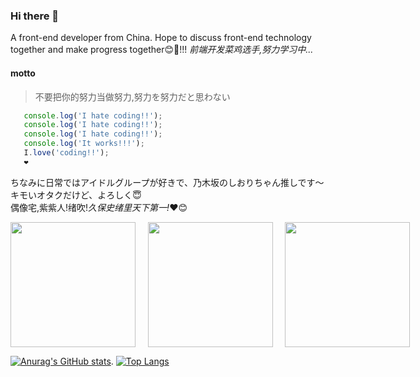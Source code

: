 ### Hi there 👋

<!--
**Panyue-genkiyo/Panyue-genkiyo** is a ✨ _special_ ✨ repository because its `README.md` (this file) appears on your GitHub profile.

Here are some ideas to get you started:

- 🔭 I’m currently working on ...
- 🌱 I’m currently learning ...
- 👯 I’m looking to collaborate on ...
- 🤔 I’m looking for help with ...
- 💬 Ask me about ...
- 📫 How to reach me: ...
- 😄 Pronouns: ...
- ⚡ Fun fact: ...
-->

A front-end developer from China. Hope to discuss front-end technology together and make progress together😊👋!!!
<em>前端开发菜鸡选手,努力学习中...</em>
<br/>
#### motto
> 不要把你的努力当做努力,努力を努力だと思わない

```javascript
   console.log('I hate coding!!');
   console.log('I hate coding!!');
   console.log('I hate coding!!');
   console.log('It works!!!');
   I.love('coding!!');
   ❤️
```
ちなみに日常ではアイドルグループが好きで、乃木坂のしおりちゃん推しです〜キモいオタクだけど、よろしく😇<br/>
偶像宅,紫紫人!绪吹!<em>久保史绪里天下第一!</em>❤😊
<div style="display:flex">
   <img src="http://p6.toutiaoimg.com/large/pgc-image/2ffd51eb70e246b79509d78cbfa5a0a8?from=detail&index=7"  height="200"/>
   &nbsp;&nbsp;&nbsp;&nbsp;&nbsp;
   <img src="https://i.pinimg.com/564x/59/86/a0/5986a03f1ab35b3684dc1e7cc7091cd5.jpg" height="200"/>
   &nbsp;&nbsp;&nbsp;&nbsp;&nbsp;
   <img src="https://i.pinimg.com/564x/fc/78/4b/fc784b5349ded35d28ccc23061c63a96.jpg" height="200"/>
</div>

[![Anurag's GitHub stats](https://github-readme-stats.vercel.app/api?username=Panyue-genkiyo&theme=radical&locale=cn)](https://github.com/anuraghazra/github-readme-stats).        [![Top Langs](https://github-readme-stats.vercel.app/api/top-langs/?username=Panyue-genkiyo&layout=compact)](https://github.com/anuraghazra/github-readme-stats)


